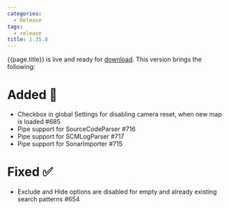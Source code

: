 ```yaml
---
categories:
  - Release
tags:
  - release
title: 1.35.0
---
```


{{page.title}} is live and ready for [download](https://github.com/MaibornWolff/codecharta/releases/tag/{{page.title}}). This version brings the following:

# Added 🚀

- Checkbox in global Settings for disabling camera reset, when new map is loaded #685
- Pipe support for SourceCodeParser #716
- Pipe support for SCMLogParser #717
- Pipe support for SonarImporter #715

# Fixed ✅

- Exclude and Hide options are disabled for empty and already existing search patterns #654
